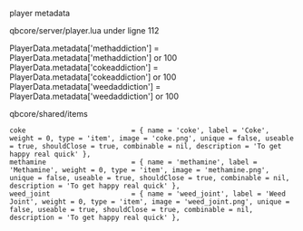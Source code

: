 player metadata


qbcore/server/player.lua under ligne  112

PlayerData.metadata['methaddiction'] = PlayerData.metadata['methaddiction'] or 100
PlayerData.metadata['cokeaddiction'] = PlayerData.metadata['cokeaddiction'] or 100
PlayerData.metadata['weedaddiction'] = PlayerData.metadata['weedaddiction'] or 100


qbcore/shared/items 

    coke                          = { name = 'coke', label = 'Coke', weight = 0, type = 'item', image = 'coke.png', unique = false, useable = true, shouldClose = true, combinable = nil, description = 'To get happy real quick' },
    methamine                     = { name = 'methamine', label = 'Methamine', weight = 0, type = 'item', image = 'methamine.png', unique = false, useable = true, shouldClose = true, combinable = nil, description = 'To get happy real quick' },
    weed_joint                    = { name = 'weed_joint', label = 'Weed Joint', weight = 0, type = 'item', image = 'weed_joint.png', unique = false, useable = true, shouldClose = true, combinable = nil, description = 'To get happy real quick' },

